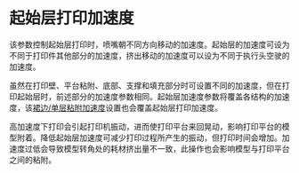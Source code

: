 起始层打印加速度
====
该参数控制起始层打印时，喷嘴朝不同方向移动的加速度。起始层的加速度可设为不同于打印件其他部分的加速度，挤出移动的加速度可以设为不同于执行头空驶的加速度。

虽然在打印壁、平台粘附、底部、支撑和填充部分时可设置不同的加速度，但在打印起始层时，前述部分的加速度参数相同。起始层加速度参数将覆盖各结构的加速度，该[裙边/单层粘附加速度](acceleration_skirt_brim.md)设置也会覆盖起始层打印加速度。

高加速度下打印会引起打印机振动，进而使打印平台来回晃动，影响打印平台的模型附着。降低起始层加速度可减少打印过程所产生的振动，但打印时间会增加。加速度过低会导致模型转角处的耗材挤出量不一致，此操作也会影响模型与打印平台之间的粘附。
